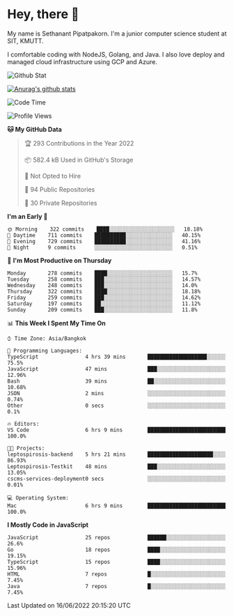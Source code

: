 # Hey, there 🙌
My name is Sethanant Pipatpakorn. I'm a junior computer science student at SIT, KMUTT.

I comfortable coding with NodeJS, Golang, and Java. I also love deploy and managed cloud infrastructure using GCP and Azure.

![Github Stat](https://github-profile-summary-cards.vercel.app/api/cards/profile-details?username=thetkpark&theme=dracula)

[![Anurag's github stats](https://github-readme-stats.vercel.app/api?username=thetkpark&count_private=true&show_icons=true&theme=tokyonight)](https://github.com/anuraghazra/github-readme-stats)

<!--START_SECTION:waka-->
![Code Time](http://img.shields.io/badge/Code%20Time-0%20secs-blue)

![Profile Views](http://img.shields.io/badge/Profile%20Views-22-blue)

**🐱 My GitHub Data** 

> 🏆 293 Contributions in the Year 2022
 > 
> 📦 582.4 kB Used in GitHub's Storage 
 > 
> 🚫 Not Opted to Hire
 > 
> 📜 94 Public Repositories 
 > 
> 🔑 30 Private Repositories  
 > 
**I'm an Early 🐤** 

```text
🌞 Morning    322 commits    ████░░░░░░░░░░░░░░░░░░░░░   18.18% 
🌆 Daytime    711 commits    ██████████░░░░░░░░░░░░░░░   40.15% 
🌃 Evening    729 commits    ██████████░░░░░░░░░░░░░░░   41.16% 
🌙 Night      9 commits      ░░░░░░░░░░░░░░░░░░░░░░░░░   0.51%

```
📅 **I'm Most Productive on Thursday** 

```text
Monday       278 commits    ████░░░░░░░░░░░░░░░░░░░░░   15.7% 
Tuesday      258 commits    ███░░░░░░░░░░░░░░░░░░░░░░   14.57% 
Wednesday    248 commits    ███░░░░░░░░░░░░░░░░░░░░░░   14.0% 
Thursday     322 commits    ████░░░░░░░░░░░░░░░░░░░░░   18.18% 
Friday       259 commits    ███░░░░░░░░░░░░░░░░░░░░░░   14.62% 
Saturday     197 commits    ██░░░░░░░░░░░░░░░░░░░░░░░   11.12% 
Sunday       209 commits    ███░░░░░░░░░░░░░░░░░░░░░░   11.8%

```


📊 **This Week I Spent My Time On** 

```text
⌚︎ Time Zone: Asia/Bangkok

💬 Programming Languages: 
TypeScript               4 hrs 39 mins       ███████████████████░░░░░░   75.5% 
JavaScript               47 mins             ███░░░░░░░░░░░░░░░░░░░░░░   12.96% 
Bash                     39 mins             ██░░░░░░░░░░░░░░░░░░░░░░░   10.68% 
JSON                     2 mins              ░░░░░░░░░░░░░░░░░░░░░░░░░   0.74% 
Other                    0 secs              ░░░░░░░░░░░░░░░░░░░░░░░░░   0.1%

🔥 Editors: 
VS Code                  6 hrs 9 mins        █████████████████████████   100.0%

🐱‍💻 Projects: 
leptospirosis-backend    5 hrs 21 mins       █████████████████████░░░░   86.93% 
Leptospirosis-Testkit    48 mins             ███░░░░░░░░░░░░░░░░░░░░░░   13.05% 
cscms-services-deployment0 secs              ░░░░░░░░░░░░░░░░░░░░░░░░░   0.01%

💻 Operating System: 
Mac                      6 hrs 9 mins        █████████████████████████   100.0%

```

**I Mostly Code in JavaScript** 

```text
JavaScript               25 repos            ██████░░░░░░░░░░░░░░░░░░░   26.6% 
Go                       18 repos            ████░░░░░░░░░░░░░░░░░░░░░   19.15% 
TypeScript               15 repos            ████░░░░░░░░░░░░░░░░░░░░░   15.96% 
HTML                     7 repos             █░░░░░░░░░░░░░░░░░░░░░░░░   7.45% 
Java                     7 repos             █░░░░░░░░░░░░░░░░░░░░░░░░   7.45%

```



 Last Updated on 16/06/2022 20:15:20 UTC
<!--END_SECTION:waka-->
